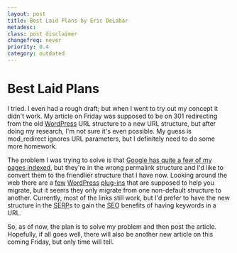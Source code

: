 ```yaml
---
layout: post
title: Best Laid Plans by Eric DeLabar
metadesc: 
class: post disclaimer
changefreq: never
priority: 0.4
category: outdated
---
```

# Best Laid Plans

I tried.  I even had a rough draft; but when I went to try out my concept it didn't work.  My article on Friday 
was supposed to be on 301 redirecting from the old [WordPress](http://wordpress.org/) URL structure to a new URL 
structure, but after doing my research, I'm not sure it's even possible.  My guess is mod_redirect ignores URL 
parameters, but I definitely need to do some more homework.

The problem I was trying to solve is that 
[Google has quite a few of my pages indexed](http://www.google.com/search?hl=en&amp;q=site%3Awww.ericdelabar.com&amp;btnG=Google+Search), 
but they're in the wrong permalink structure and I'd like to convert them to the friendlier structure that I have now. 
Looking around the web there are a [few](http://urbangiraffe.com/plugins/advanced-permalinks/) 
[WordPress](http://www.deanlee.cn/wordpress/permalinks-migration-plugin/) 
[plug-ins](http://wordpress.org/extend/plugins/permalinks-moved-permanently/#post-2209) that are 
supposed to help you migrate, but it seems they only migrate from one non-default structure to another. 
Currently, most of the links still work, but I'd prefer to have the new structure in the 
<acronym title="Search Engine Result Page">SERP</acronym>s to gain the 
<acronym title="Search Engine Optimization">SEO</acronym> benefits of having keywords in a 
URL.

So, as of now, the plan is to solve my problem and then post the article.  Hopefully, if all goes well, 
there will also be another new article on this coming Friday, but only time will tell.
